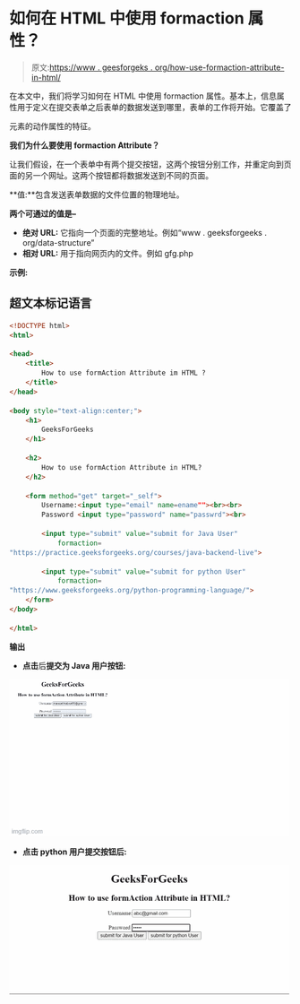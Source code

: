 # 如何在 HTML 中使用 formaction 属性？

> 原文:[https://www . geesforgeks . org/how-use-formaction-attribute-in-html/](https://www.geeksforgeeks.org/how-to-use-formaction-attribute-in-html/)

在本文中，我们将学习如何在 HTML 中使用 formaction 属性。基本上，信息属性用于定义在提交表单之后表单的数据发送到哪里，表单的工作将开始。它覆盖了

<form>元素的动作属性的特征。</form>

**我们为什么要使用 formaction Attribute？**

让我们假设，在一个表单中有两个提交按钮，这两个按钮分别工作，并重定向到页面的另一个网址。这两个按钮都将数据发送到不同的页面。

**值:**包含发送表单数据的文件位置的物理地址。

**两个可通过的值是–**

*   **绝对 URL:** 它指向一个页面的完整地址。例如“www . geeksforgeeks . org/data-structure”
*   **相对 URL:** 用于指向网页内的文件。例如 gfg.php

**示例:**

## 超文本标记语言

```html
<!DOCTYPE html>
<html>

<head>
    <title>
        How to use formAction Attribute im HTML ?
    </title>
</head>

<body style="text-align:center;">
    <h1>
        GeeksForGeeks
    </h1>

    <h2>
        How to use formAction Attribute in HTML?
    </h2>

    <form method="get" target="_self">
        Username:<input type="email" name=ename""><br><br>
        Password <input type="password" name="passwrd"><br>

        <input type="submit" value="submit for Java User" 
            formaction=
"https://practice.geeksforgeeks.org/courses/java-backend-live">

        <input type="submit" value="submit for python User"
            formaction=
"https://www.geeksforgeeks.org/python-programming-language/">
    </form>
</body>

</html>
```

**输出**

*   **点击**后**提交为 Java 用户按钮:**

![](img/f1d10af07effbc9b568fe919c77d1658.png)

*   **点击 python 用户提交按钮后:**

![](img/9a5fae3c8e610a46c7df6c65dc3cd734.png)